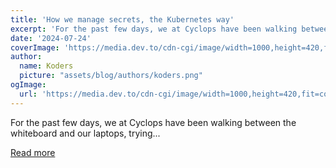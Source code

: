 ```yaml
---
title: 'How we manage secrets, the Kubernetes way'
excerpt: 'For the past few days, we at Cyclops have been walking between the whiteboard and our laptops, trying...'
date: '2024-07-24'
coverImage: 'https://media.dev.to/cdn-cgi/image/width=1000,height=420,fit=cover,gravity=auto,format=auto/https%3A%2F%2Fdev-to-uploads.s3.amazonaws.com%2Fuploads%2Farticles%2Fj7s09if2bfkqnycg8x6n.jpg'
author:
  name: Koders
  picture: "assets/blog/authors/koders.png"
ogImage:
  url: 'https://media.dev.to/cdn-cgi/image/width=1000,height=420,fit=cover,gravity=auto,format=auto/https%3A%2F%2Fdev-to-uploads.s3.amazonaws.com%2Fuploads%2Farticles%2Fj7s09if2bfkqnycg8x6n.jpg'
---
```


For the past few days, we at Cyclops have been walking between the whiteboard and our laptops, trying...

[Read more](https://dev.to/cyclops-ui/how-we-manage-secrets-the-kubernetes-way-451)
